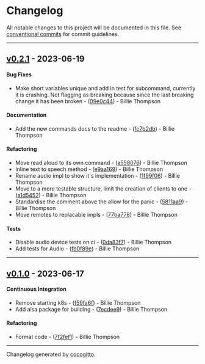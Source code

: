 # Changelog
All notable changes to this project will be documented in this file. See [conventional commits](https://www.conventionalcommits.org/) for commit guidelines.

- - -
## [v0.2.1](https://github.com/PurpleBooth/story-time/compare/v0.2.0..v0.2.1) - 2023-06-19
#### Bug Fixes
- Make short variables unique and add in test for subcommand, currently it is crashing. Not flagging as breaking because since the last breaking change it has been broken - ([09e0c44](https://github.com/PurpleBooth/story-time/commit/09e0c4483d54e2367f1c78a194590b111d75f476)) - Billie Thompson
#### Documentation
- Add the new commands docs to the readme - ([fc7b2db](https://github.com/PurpleBooth/story-time/commit/fc7b2db4afe3d4e741f9ce4f05c44ae5c3488550)) - Billie Thompson
#### Refactoring
- Move read aloud to its own command - ([a558076](https://github.com/PurpleBooth/story-time/commit/a558076906177dee39af88aa84e86778bdcc12cb)) - Billie Thompson
- Inline text to speech method - ([e9aa169](https://github.com/PurpleBooth/story-time/commit/e9aa169fefaa3a7283f1b8d953b77101f87016b5)) - Billie Thompson
- Rename audio impl to show it's implementation - ([1f99f06](https://github.com/PurpleBooth/story-time/commit/1f99f065f00b94552f5905f9d9803597b5b73eb2)) - Billie Thompson
- Move to a more testable structure, limit the creation of clients to one - ([a1d5452](https://github.com/PurpleBooth/story-time/commit/a1d5452143df95d1d9da901a162ccced1a19ea6d)) - Billie Thompson
- Standardise the comment above the allow for the panic - ([5811aa9](https://github.com/PurpleBooth/story-time/commit/5811aa9a1c5b53f6e44ede61ee8446dc9cac6445)) - Billie Thompson
- Move remotes to replacable impls - ([77ba778](https://github.com/PurpleBooth/story-time/commit/77ba778b76bd3c55a4720a42f3f3c62aab1dccb9)) - Billie Thompson
#### Tests
- Disable audio device tests on ci - ([0da83f7](https://github.com/PurpleBooth/story-time/commit/0da83f70ae535d337392ce16fa77a82ffe07b4d1)) - Billie Thompson
- Add tests for Audio - ([fb0f89e](https://github.com/PurpleBooth/story-time/commit/fb0f89eb6fbe3e06870d7acb9fbbe3b972a8a39a)) - Billie Thompson

- - -

## [v0.1.0](https://github.com/PurpleBooth/story-time/compare/2a15d2fa63cf80aa13617d6db8a1df0c33091f0b..v0.1.0) - 2023-06-17
#### Continuous Integration
- Remove starting k8s - ([f59fa6f](https://github.com/PurpleBooth/story-time/commit/f59fa6f10fe649ffe19747907c3e45e26871acb5)) - Billie Thompson
- Add alsa package for building - ([7ecdee9](https://github.com/PurpleBooth/story-time/commit/7ecdee9c5af5ecb15cccca5731afdd3e7a9cbb50)) - Billie Thompson
#### Refactoring
- Format code - ([7f2fef1](https://github.com/PurpleBooth/story-time/commit/7f2fef1e817bea83ea2d94002d828592eeabb3c7)) - Billie Thompson

- - -

Changelog generated by [cocogitto](https://github.com/cocogitto/cocogitto).